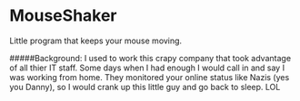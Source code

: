 # MouseShaker
Little program that keeps your mouse moving.

#####Background:
I used to work this crapy company that took advantage of all thier IT staff. Some days when 
I had enough I would call in and say I was working from home. They monitored your online 
status like Nazis (yes you Danny), so I would crank up this little guy and go back to sleep. LOL
